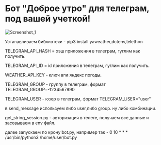 # Бот "Доброе утро" для телеграм, под вашей учеткой!
![Screenshot_1](https://user-images.githubusercontent.com/12657938/177186433-e743280a-ecb7-45f1-b59b-930b94ef9d9e.png)

Устанавливаем библиотеки - pip3 install yaweather,dotenv,telethon

TELEGRAM_API_HASH = хэш приложения в телеграм, гуглим как получить.

TELEGRAM_API_ID = id приложения в телеграм, гуглим как получить. 

WEATHER_API_KEY - ключ апи яндекс погоды.

TELEGRAM_GROUP - группу в телеграм, формат TELEGRAM_GROUP=-1234567890

TELEGRAM_USER - юзер в телеграм, формат TELEGRAM_USER="user"

в send_message используем либо user,либо group. ну либо комбинации.

get_string_session.py - авторизация в телеге, получаем все данные и засовываем в env файл.

далее запускаем по крону bot.py, например так - 0 10 * * * /usr/bin/python3 /home/user/bot.py
